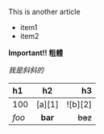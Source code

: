 

This is another article

-	item1
-	item2

**Important!! 粗體**

*我是斜斜的*


| h1    |    h2   |      h3 |
|:------|:-------:|--------:|
| 100   | [a][1]  | ![b][2] |
| *foo* | **bar** | ~~baz~~ |
